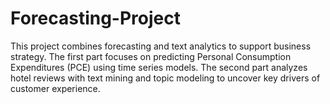 # Forecasting-Project
This project combines forecasting and text analytics to support business strategy. The first part focuses on predicting Personal Consumption Expenditures (PCE) using time series models. The second part analyzes hotel reviews with text mining and topic modeling to uncover key drivers of customer experience.
